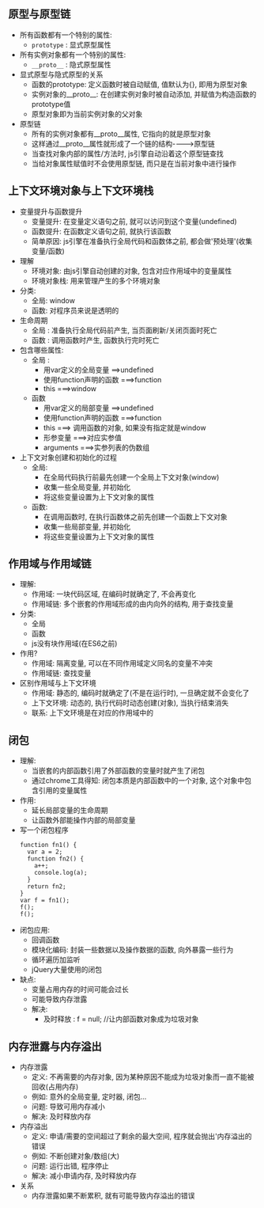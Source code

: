 ## 原型与原型链
* 所有函数都有一个特别的属性:
  * `prototype` : 显式原型属性
* 所有实例对象都有一个特别的属性:
  * `__proto__` : 隐式原型属性
* 显式原型与隐式原型的关系
  * 函数的prototype: 定义函数时被自动赋值, 值默认为{}, 即用为原型对象
  * 实例对象的__proto__: 在创建实例对象时被自动添加, 并赋值为构造函数的prototype值
  * 原型对象即为当前实例对象的父对象
* 原型链
  * 所有的实例对象都有__proto__属性, 它指向的就是原型对象
  * 这样通过__proto__属性就形成了一个链的结构---->原型链
  * 当查找对象内部的属性/方法时, js引擎自动沿着这个原型链查找
  * 当给对象属性赋值时不会使用原型链, 而只是在当前对象中进行操作

## 上下文环境对象与上下文环境栈
* 变量提升与函数提升
  * 变量提升: 在变量定义语句之前, 就可以访问到这个变量(undefined)
  * 函数提升: 在函数定义语句之前, 就执行该函数
  * 简单原因: js引擎在准备执行全局代码和函数体之前, 都会做'预处理'(收集变量/函数)
* 理解
  * 环境对象: 由js引擎自动创建的对象, 包含对应作用域中的变量属性
  * 环境对象栈: 用来管理产生的多个环境对象
* 分类:
  * 全局: window
  * 函数: 对程序员来说是透明的
* 生命周期
  * 全局 : 准备执行全局代码前产生, 当页面刷新/关闭页面时死亡
  * 函数 : 调用函数时产生, 函数执行完时死亡
* 包含哪些属性:
  * 全局 : 
    * 用var定义的全局变量  ==>undefined
    * 使用function声明的函数   ===>function
    * this   ===>window
  * 函数
    * 用var定义的局部变量  ==>undefined
    * 使用function声明的函数   ===>function
    * this   ===> 调用函数的对象, 如果没有指定就是window 
    * 形参变量   ===>对应实参值
    * arguments ===>实参列表的伪数组
* 上下文对象创建和初始化的过程
  * 全局:
    * 在全局代码执行前最先创建一个全局上下文对象(window)
    * 收集一些全局变量, 并初始化
    * 将这些变量设置为上下文对象的属性
  * 函数:
    * 在调用函数时, 在执行函数体之前先创建一个函数上下文对象
    * 收集一些局部变量, 并初始化
    * 将这些变量设置为上下文对象的属性
    
## 作用域与作用域链
* 理解:
  * 作用域: 一块代码区域, 在编码时就确定了, 不会再变化
  * 作用域链: 多个嵌套的作用域形成的由内向外的结构, 用于查找变量
* 分类:
  * 全局
  * 函数
  * js没有块作用域(在ES6之前)
* 作用?
  * 作用域: 隔离变量, 可以在不同作用域定义同名的变量不冲突
  * 作用域链: 查找变量
* 区别作用域与上下文环境
  * 作用域: 静态的, 编码时就确定了(不是在运行时), 一旦确定就不会变化了
  * 上下文环境: 动态的, 执行代码时动态创建(对象), 当执行结束消失
  * 联系: 上下文环境是在对应的作用域中的

## 闭包 
* 理解:
  * 当嵌套的内部函数引用了外部函数的变量时就产生了闭包
  * 通过chrome工具得知: 闭包本质是内部函数中的一个对象, 这个对象中包含引用的变量属性
* 作用:
  * 延长局部变量的生命周期
  * 让函数外部能操作内部的局部变量
* 写一个闭包程序
  ```
  function fn1() {
    var a = 2;
    function fn2() {
      a++;
      console.log(a);
    }
    return fn2;
  }
  var f = fn1();
  f();
  f();
  ```
* 闭包应用:
  * 回调函数
  * 模块化编码: 封装一些数据以及操作数据的函数, 向外暴露一些行为
  * 循环遍历加监听
  * jQuery大量使用的闭包
* 缺点:
  * 变量占用内存的时间可能会过长
  * 可能导致内存泄露
  * 解决:
    * 及时释放 : f = null; //让内部函数对象成为垃圾对象

## 内存泄露与内存溢出
* 内存泄露
  * 定义: 不再需要的内存对象, 因为某种原因不能成为垃圾对象而一直不能被回收(占用内存)
  * 例如: 意外的全局变量, 定时器, 闭包...
  * 问题: 导致可用内存减小
  * 解决: 及时释放内存
* 内存溢出
  * 定义: 申请/需要的空间超过了剩余的最大空间, 程序就会抛出'内存溢出的错误
  * 例如: 不断创建对象/数组(大)
  * 问题: 运行出错, 程序停止
  * 解决: 减小申请内存, 及时释放内存
* 关系
  * 内存泄露如果不断累积, 就有可能导致内存溢出的错误